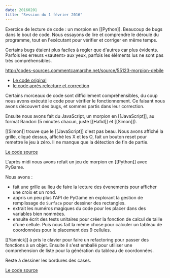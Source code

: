 ```yaml
---
date: 20160201
title: "Session du 1 février 2016"
---
```


Exercice de lecture de code : un morpion en [[Python]]. Beaucoup de bugs dans le
bout de code. Nous essayons de lire et comprendre le déroulé du programme, tout
en l'exécutant pour vérifier et corriger en même temps.

Certains bugs étaient plus faciles à regler que d'autres car plus évidents.
Parfois les erreurs «sautent» aux yeux, parfois les éléments lus ne sont pas
très compréhensibles.

http://codes-sources.commentcamarche.net/source/55123-morpion-debile

* [Le code
  original](https://raw.githubusercontent.com/ut7/rookie-club/c491caa8223d5efc8c9b74e79ea10ddff4012f42/morpion/python/morpion.py)
* [le code après relecture et
  correction](https://raw.githubusercontent.com/ut7/rookie-club/de4342dcd79665269c825cc1e7fd61e5bed8e610/morpion/python/morpion.py)

Certains morceaux de code sont difficilement compréhensibles, du coup nous avons
exécuté le code pour vérifier le fonctionnement. Ce faisant nous avons découvert
des bugs, et sommes partis dans leur correction.

Ensuite nous avons fait du JavaScript, un morpion en [[JavaScript]], au format
Randori (5 minutes chacun, juste [[Hafid]] et [[Simon]]).

[[Simon]] trouve que le [[JavaScript]] c'est pas beau. Nous avons affiché la grille,
cliqué dessus, affiché les X et les O, fait un bouton reset pour remettre le jeu
à zéro. Il ne manque que la détection de fin de partie.

[Le code source](https://github.com/ut7/rookie-club/commit/e478b4f84f0eb47649b33365dc585704dda7baac)

L'après midi nous avons refait un jeu de morpion en [[Python]] avec PyGame.

Nous avons : 

* fait une grille au lieu de faire la lecture des évenements pour afficher une
  croix et un rond.
* appris un peu plus l'API de PyGame en explorant la gestion de remplissage de
  `Surface` pour dessiner des rectangles.
* extrait les numéros magiques du code pour les placer dans des variables bien
  nommées.
* ensuite écrit des tests unitaires pour créer la fonction de calcul de taille
  d'une cellule. Puis nous fait la même chose pour calculer un tableau de
  coordonnées pour le placement des 9 cellules.

[[Yannick]] à pris le clavier pour faire un refactoring pour passer des fonctions à
un objet. Ensuite il s'est emballé pour utiliser une comprehension de liste pour
la génération du tableau de coordonnées.


Reste à dessiner les bordures des cases.

[Le code source](https://github.com/ut7/rookie-club/commit/4e643728558641323adfcff0e978c98079261953)

